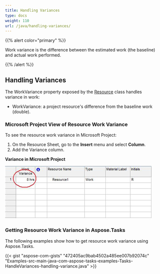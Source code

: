 ```yaml
---
title: Handling Variances
type: docs
weight: 110
url: /java/handling-variances/
---
```


{{% alert color="primary" %}} 

Work variance is the difference between the estimated work (the baseline) and actual work performed.

{{% /alert %}} 
## **Handling Variances**
The WorkVariance property exposed by the [Resource](https://apireference.aspose.com/tasks/java/com.aspose.tasks/Resource) class handles variance in work:

- WorkVariance: a project resource's difference from the baseline work (double).
### **Microsoft Project View of Resource Work Variance**
To see the resource work variance in Microsoft Project:

1. On the Resource Sheet, go to the **Insert** menu and select **Column**.
2. Add the Variance column.


**Variance in Microsoft Project** 

![todo:image_alt_text](handling-variances_1.png)
### **Getting Resource Work Variance in Aspose.Tasks**
The following examples show how to get resource work variance using Aspose.Tasks.

{{< gist "aspose-com-gists" "472405ac9bab4502a485ee007b92074c" "Examples-src-main-java-com-aspose-tasks-examples-Tasks-HandleVariances-handling-variance.java" >}}
